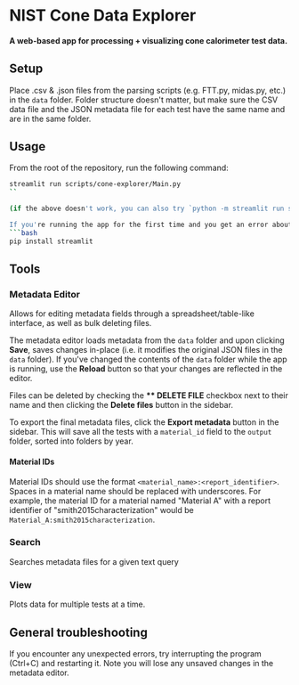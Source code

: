 # NIST Cone Data Explorer

#### A web-based app for processing + visualizing cone calorimeter test data.

## Setup
Place .csv & .json files from the parsing scripts (e.g. FTT.py, midas.py, etc.) in the `data` folder. Folder structure doesn't matter, but make sure the CSV data file and the JSON metadata file for each test have the same name and are in the same folder.

## Usage
From the root of the repository, run the following command:

```bash
streamlit run scripts/cone-explorer/Main.py 
``

(if the above doesn't work, you can also try `python -m streamlit run scripts/cone-explorer/Main.py`)

If you're running the app for the first time and you get an error about missing packages, you may need to install streamlit again.
```bash
pip install streamlit
```

## Tools

### Metadata Editor
Allows for editing metadata fields through a spreadsheet/table-like interface, as well as bulk deleting files.  

The metadata editor loads metadata from the `data` folder and upon clicking **Save**, saves changes in-place (i.e. it modifies the original JSON files in the `data` folder). If you've changed the contents of the `data` folder while the app is running, use the **Reload** button so that your changes are reflected in the editor.

Files can be deleted by checking the **\*\* DELETE FILE** checkbox next to their name and then clicking the **Delete files** button in the sidebar. 

To export the final metadata files, click the **Export metadata** button in the sidebar. This will save all the tests with a `material_id` field to the `output` folder, sorted into folders by year.

#### Material IDs
Material IDs should use the format `<material_name>:<report_identifier>`. Spaces in a material name should be replaced with underscores. For example, the material ID for a material named "Material A" with a report identifier of "smith2015characterization" would be `Material_A:smith2015characterization`.

### Search
Searches metadata files for a given text query
### View
Plots data for multiple tests at a time.

## General troubleshooting
If you encounter any unexpected errors, try interrupting the program (Ctrl+C) and restarting it. Note you will lose any unsaved changes in the metadata editor.